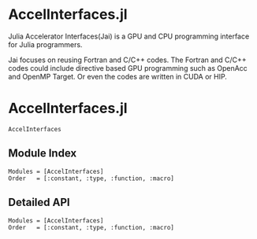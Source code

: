 # AccelInterfaces.jl

Julia Accelerator Interfaces(Jai) is a GPU and CPU programming interface for Julia programmers.

Jai focuses on reusing Fortran and C/C++ codes. The Fortran and C/C++ codes could include directive based GPU programming such as OpenAcc and OpenMP Target. Or even the codes are written in CUDA or HIP.

# AccelInterfaces.jl

```@docs
AccelInterfaces
```

## Module Index

```@index
Modules = [AccelInterfaces]
Order   = [:constant, :type, :function, :macro]
```
## Detailed API

```@autodocs
Modules = [AccelInterfaces]
Order   = [:constant, :type, :function, :macro]
```
